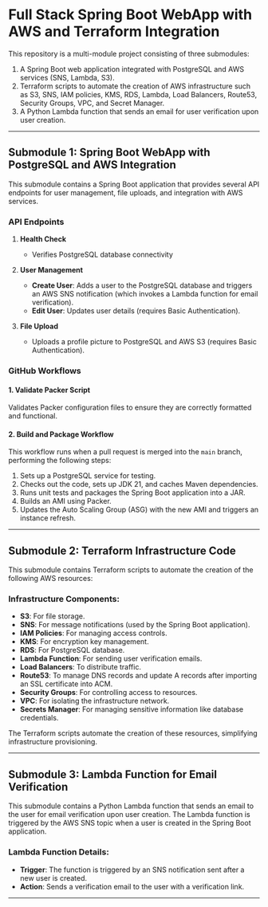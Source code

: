 # Full Stack Spring Boot WebApp with AWS and Terraform Integration

This repository is a multi-module project consisting of three submodules:
1. A Spring Boot web application integrated with PostgreSQL and AWS services (SNS, Lambda, S3).
2. Terraform scripts to automate the creation of AWS infrastructure such as S3, SNS, IAM policies, KMS, RDS, Lambda, Load Balancers, Route53, Security Groups, VPC, and Secret Manager.
3. A Python Lambda function that sends an email for user verification upon user creation.

---

## Submodule 1: Spring Boot WebApp with PostgreSQL and AWS Integration

This submodule contains a Spring Boot application that provides several API endpoints for user management, file uploads, and integration with AWS services.

### API Endpoints
1. **Health Check**  
   - Verifies PostgreSQL database connectivity

2. **User Management**  
   - **Create User**: Adds a user to the PostgreSQL database and triggers an AWS SNS notification (which invokes a Lambda function for email verification).  
   - **Edit User**: Updates user details (requires Basic Authentication).

3. **File Upload**  
   - Uploads a profile picture to PostgreSQL and AWS S3 (requires Basic Authentication).  

### GitHub Workflows

#### 1. **Validate Packer Script**
Validates Packer configuration files to ensure they are correctly formatted and functional.

#### 2. **Build and Package Workflow**
This workflow runs when a pull request is merged into the `main` branch, performing the following steps:
1. Sets up a PostgreSQL service for testing.
2. Checks out the code, sets up JDK 21, and caches Maven dependencies.
3. Runs unit tests and packages the Spring Boot application into a JAR.
4. Builds an AMI using Packer.
5. Updates the Auto Scaling Group (ASG) with the new AMI and triggers an instance refresh.

---

## Submodule 2: Terraform Infrastructure Code

This submodule contains Terraform scripts to automate the creation of the following AWS resources:

### Infrastructure Components:
- **S3**: For file storage.
- **SNS**: For message notifications (used by the Spring Boot application).
- **IAM Policies**: For managing access controls.
- **KMS**: For encryption key management.
- **RDS**: For PostgreSQL database.
- **Lambda Function**: For sending user verification emails.
- **Load Balancers**: To distribute traffic.
- **Route53**: To manage DNS records and update A records after importing an SSL certificate into ACM.
- **Security Groups**: For controlling access to resources.
- **VPC**: For isolating the infrastructure network.
- **Secrets Manager**: For managing sensitive information like database credentials.

The Terraform scripts automate the creation of these resources, simplifying infrastructure provisioning.

---

## Submodule 3: Lambda Function for Email Verification

This submodule contains a Python Lambda function that sends an email to the user for email verification upon user creation. The Lambda function is triggered by the AWS SNS topic when a user is created in the Spring Boot application.

### Lambda Function Details:
- **Trigger**: The function is triggered by an SNS notification sent after a new user is created.
- **Action**: Sends a verification email to the user with a verification link.

---


